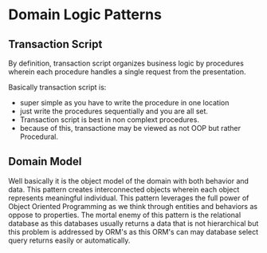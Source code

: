 # Domain Logic Patterns

## Transaction Script

By definition, transaction script organizes business logic by procedures wherein each procedure handles a single request from the presentation.

Basically transaction script is:
* super simple as you have to write the procedure in one location
* just write the procedures sequentially and you are all set.
* Transaction script is best in non complext procedures. 
* because of this, transactione may be viewed as not OOP but rather Procedural.

## Domain Model
Well basically it is the object model of the domain with both behavior and data. This pattern creates interconnected objects wherein each object represents meaningful individual. This pattern leverages the full power of Object Oriented Programming as we think through entities and behaviors as oppose to properties. The mortal enemy of this pattern is the relational database as this databases usually returns a data that is not hierarchical but this problem is addressed by ORM's as this ORM's can may database select query returns easily or automatically.

